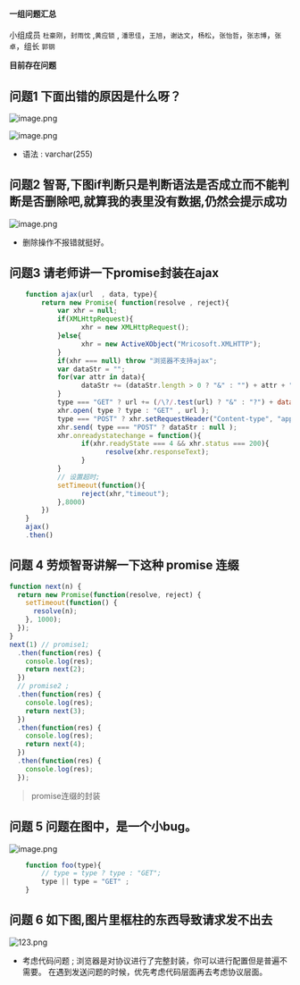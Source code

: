 #### 一组问题汇总

小组成员 `杜豪刚`，`封雨忱` ,`黄应锁` , `潘思佳`，`王旭`，`谢达文`，`杨松`，`张怡哲`，`张志博`，`张卓`，组长 `郭钢`

**目前存在问题**

## 问题1 下面出错的原因是什么呀？

![image.png](https://upload-images.jianshu.io/upload_images/18300474-02d8c1e332ca968e.png?imageMogr2/auto-orient/strip%7CimageView2/2/w/1240)

![image.png](https://upload-images.jianshu.io/upload_images/18300474-32e4337f948c8745.png?imageMogr2/auto-orient/strip%7CimageView2/2/w/1240)

* 语法  :  varchar(255) 

## 问题2  智哥,下图if判断只是判断语法是否成立而不能判断是否删除吧,就算我的表里没有数据,仍然会提示成功

![image.png](https://upload-images.jianshu.io/upload_images/18300474-1ebc1b577c0775aa.png?imageMogr2/auto-orient/strip%7CimageView2/2/w/1240)

* 删除操作不报错就挺好。


## 问题3 请老师讲一下promise封装在ajax

```javascript
    function ajax(url  , data, type){
        return new Promise( function(resolve , reject){
            var xhr = null;
            if(XMLHttpRequest){
                  xhr = new XMLHttpRequest();
            }else{
                  xhr = new ActiveXObject("Mricosoft.XMLHTTP");
            }
            if(xhr === null) throw "浏览器不支持ajax";
            var dataStr = "";
            for(var attr in data){
                  dataStr += (dataStr.length > 0 ? "&" : "") + attr + "=" + data[attr];
            }
            type === "GET" ? url += (/\?/.test(url) ? "&" : "?") + dataStr : "";
            xhr.open( type ? type : "GET" , url );
            type === "POST" ? xhr.setRequestHeader("Content-type", "application/x-www-form-urlencoded"): "";
            xhr.send( type === "POST" ? dataStr : null );
            xhr.onreadystatechange = function(){
                  if(xhr.readyState === 4 && xhr.status === 200){
                        resolve(xhr.responseText);
                  }
            }
            // 设置超时;
            setTimeout(function(){
                  reject(xhr,"timeout");
            },8000)
        })
    }
    ajax()
    .then()
```

## 问题 4 劳烦智哥讲解一下这种 promise 连缀

```javascript
function next(n) {
  return new Promise(function(resolve, reject) {
    setTimeout(function() {
      resolve(n);
    }, 1000);
  });
}
next(1) // promise1;
  .then(function(res) {
    console.log(res);
    return next(2); 
  })
  // promise2 ;
  .then(function(res) {
    console.log(res);
    return next(3);
  })
  .then(function(res) {
    console.log(res);
    return next(4);
  })
  .then(function(res) {
    console.log(res);
  });
```

> promise连缀的封装
## 问题 5  问题在图中，是一个小bug。

![image.png](https://upload-images.jianshu.io/upload_images/18300474-7af4628697d4862f.png?imageMogr2/auto-orient/strip%7CimageView2/2/w/1240)

```javascript
    function foo(type){
        // type = type ? type : "GET";
        type || type = "GET" ;
    }
```

## 问题 6 如下图,图片里框柱的东西导致请求发不出去
![123.png](https://upload-images.jianshu.io/upload_images/18300474-00b5055d08e9d695.png?imageMogr2/auto-orient/strip%7CimageView2/2/w/1240)

* 考虑代码问题 ;   浏览器是对协议进行了完整封装，你可以进行配置但是普遍不需要。 在遇到发送问题的时候，优先考虑代码层面再去考虑协议层面。